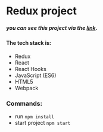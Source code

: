 # Redux  project
##### you can see this project via the [link](https://zesty-brigadeiros-cc2b11.netlify.app/).

#### The tech stack is:

- Redux
- React
- React Hooks
- JavaScript (ES6)
- HTML5
- Webpack



### Commands:
- run `npm install`
- start project `npm start`

